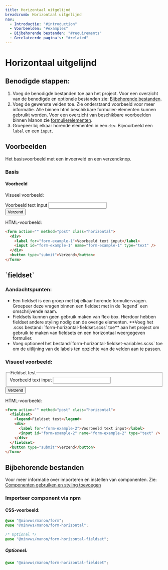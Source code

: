 ```yaml
---
title: Horizontaal uitgelijnd
breadcrumb: Horizontaal uitgelijnd
nav:
  - Introductie: "#introduction"
  - Voorbeelden: "#examples"
  - Bijbehorende bestanden: "#requirements"
  - Gerelateerde pagina's: "#related"
---
```


<h1 id="introduction">Horizontaal uitgelijnd</h1>

## Benodigde stappen:

1.  Voeg de benodigde bestanden toe aan het project. Voor een overzicht van de
    benodigde en optionele bestanden zie:
    [Bijbehorende bestanden](#requirements).
2.  Voeg de gewenste velden toe. Zie onderstaand voorbeeld voor meer informatie.
    Alle binnen html beschikbare formulier-elementen kunnen gebruikt worden.
    Voor een overzicht van beschikbare voorbeelden binnen Manon zie
    [formulierelementen](/forms#form-types).
3.  Groepeer bij elkaar horende elementen in een `div`. Bijvoorbeeld een `label`
    en een `input`.

<h2 id="examples">Voorbeelden</h2>

Het basisvoorbeeld met een invoerveld en een verzendknop.

### Basis

#### Voorbeeld

Visueel voorbeeld:

<form action="" method="post" class="horizontal">
  <div>
    <label for="form-example-1">Voorbeeld text input</label>
    <input id="form-example-1" name="form-example-1" type="text" />
  </div>
  <button type="submit">Verzend</button>
</form>

<p>HTML-voorbeeld:</p>

```html
<form action="" method="post" class="horizontal">
  <div>
    <label for="form-example-1">Voorbeeld text input</label>
    <input id="form-example-1" name="form-example-1" type="text" />
  </div>
  <button type="submit">Verzend</button>
</form>
```

<h2>`fieldset`</h2>

<h3>Aandachtspunten:</h3>

<ul>
  <li>
    Een fieldset is een groep met bij elkaar horende formuliervragen. Groepeer deze vragen
    binnen een fieldset met in de `legend` een omschrijvende naam.
  </li>
  <li>
    Fieldsets kunnen geen gebruik maken van flex-box. Hierdoor hebben fieldset andere
    styling nodig dan de overige elementen. **Voeg het .scss bestand: `form-horizontal-fieldset.scss` toe** aan het project om gebruik te maken van fieldsets en een horizontaal weergegeven formulier.
  </li>

  <li>
    Voeg optioneel het bestand:`form-horizontal-fieldset-variables.scss` toe om de
    uitlijning van de labels ten opzichte van de velden aan te passen.
  </li>
</ul>

<h3>Visueel voorbeeld:</h3>

<form action="" method="post" class="horizontal">
  <fieldset>
    <legend>Fieldset test</legend>
    <div>
      <label for="form-example-2">Voorbeeld text input</label>
      <input id="form-example-2" name="form-example-2" type="text" />
    </div>
  </fieldset>
  <button type="submit">Verzend</button>
</form>

<p>HTML-voorbeeld:</p>

```html
<form action="" method="post" class="horizontal">
  <fieldset>
    <legend>Fieldset test</legend>
    <div>
      <label for="form-example-2">Voorbeeld text input</label>
      <input id="form-example-2" name="form-example-2" type="text" />
    </div>
  </fieldset>
  <button type="submit">Verzend</button>
</form>
```

<h2 id="requirements">Bijbehorende bestanden</h2>

Voor meer informatie over importeren en instellen van componenten. Zie:
[Componenten gebruiken en styling toevoegen](/documentation/import-styling)

### Importeer component via npm

#### CSS-voorbeeld:

```css
@use "@minvws/manon/form";
@use "@minvws/manon/form-horizontal";

/* Optional */
@use "@minvws/manon/form-horizontal-fieldset";
```

##### Optioneel:

```css
@use "@minvws/manon/form-horizontal-fieldset";
```
